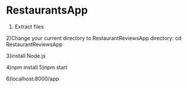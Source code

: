 # RestaurantsApp
1) Extract files
 
 
2)Change your current directory to RestaurantReviewsApp directory:
cd RestaurantReviewsApp
 
3)install Node.js
 
4)npm install
5)npm start




6)localhost:8000/app
